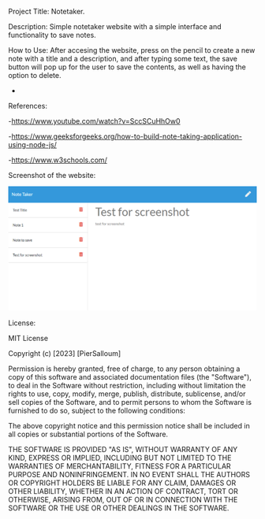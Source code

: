Project Title: Notetaker.

Description: Simple notetaker website with a simple interface and functionality to save notes.

How to Use: After accesing the website, press on the pencil to create a new note with a title and a description, and after typing some text, the save button will pop up for the user to save the contents, as well as having the option to delete.

-

References:

-https://www.youtube.com/watch?v=SccSCuHhOw0

-https://www.geeksforgeeks.org/how-to-build-note-taking-application-using-node-js/

-https://www.w3schools.com/

Screenshot of the website:

![Alt](/screenshot.png)

License:

MIT License

Copyright (c) [2023] [PierSalloum]

Permission is hereby granted, free of charge, to any person obtaining a copy of this software and associated documentation files (the "Software"), to deal in the Software without restriction, including without limitation the rights to use, copy, modify, merge, publish, distribute, sublicense, and/or sell copies of the Software, and to permit persons to whom the Software is furnished to do so, subject to the following conditions:

The above copyright notice and this permission notice shall be included in all copies or substantial portions of the Software.

THE SOFTWARE IS PROVIDED "AS IS", WITHOUT WARRANTY OF ANY KIND, EXPRESS OR IMPLIED, INCLUDING BUT NOT LIMITED TO THE WARRANTIES OF MERCHANTABILITY, FITNESS FOR A PARTICULAR PURPOSE AND NONINFRINGEMENT. IN NO EVENT SHALL THE AUTHORS OR COPYRIGHT HOLDERS BE LIABLE FOR ANY CLAIM, DAMAGES OR OTHER LIABILITY, WHETHER IN AN ACTION OF CONTRACT, TORT OR OTHERWISE, ARISING FROM, OUT OF OR IN CONNECTION WITH THE SOFTWARE OR THE USE OR OTHER DEALINGS IN THE SOFTWARE.

